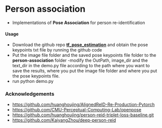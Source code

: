 # Person association 
- Implementations of **Pose Association** for person re-identification

#### Usage
- Download the github repo **[tf_pose_estimation](https://github.com/xahidbuffon/tf-pose-estimation)** and obtain the pose keypoints txt file by running the github code
- Put the image file folder and the saved pose keypoints file folder to the **person-association** folder
-modify the OutPath, image_dir and the text_dir in the demo.py file according to the path where you want to save the results, where you put the image file folder and where you put the pose keypoints file.
- run python demo.py

### Acknowledgements
- https://github.com/huanghoujing/AlignedReID-Re-Production-Pytorch
- https://github.com/CMU-Perceptual-Computing-Lab/openpose
- https://github.com/huanghoujing/person-reid-triplet-loss-baseline.git
- https://github.com/KaiyangZhou/deep-person-reid
